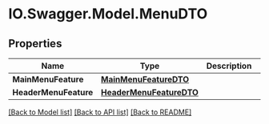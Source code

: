 # IO.Swagger.Model.MenuDTO
## Properties

Name | Type | Description | Notes
------------ | ------------- | ------------- | -------------
**MainMenuFeature** | [**MainMenuFeatureDTO**](MainMenuFeatureDTO.md) |  | [optional] 
**HeaderMenuFeature** | [**HeaderMenuFeatureDTO**](HeaderMenuFeatureDTO.md) |  | [optional] 

[[Back to Model list]](../README.md#documentation-for-models) [[Back to API list]](../README.md#documentation-for-api-endpoints) [[Back to README]](../README.md)

